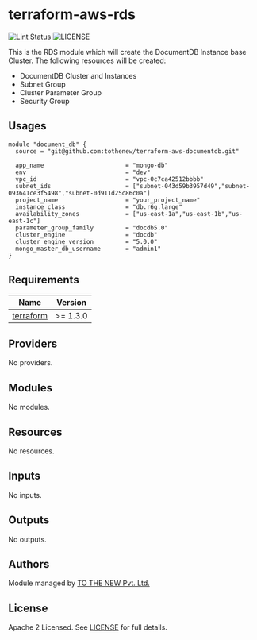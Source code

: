 # terraform-aws-rds

[![Lint Status](https://github.com/tothenew/terraform-aws-template/workflows/Lint/badge.svg)](https://github.com/tothenew/terraform-aws-template/actions)
[![LICENSE](https://img.shields.io/github/license/tothenew/terraform-aws-template)](https://github.com/tothenew/terraform-aws-template/blob/master/LICENSE)

This is the RDS module which will create the DocumentDB Instance base Cluster.
The following resources will be created:
- DocumentDB Cluster and Instances
- Subnet Group
- Cluster Parameter Group
- Security Group

## Usages
```
module "document_db" {
  source = "git@github.com:tothenew/terraform-aws-documentdb.git"  

  app_name                       = "mongo-db"
  env                            = "dev"
  vpc_id                         = "vpc-0c7ca42512bbbb"
  subnet_ids                     = ["subnet-043d59b3957d49","subnet-093641ce3f5498","subnet-0d911d25c86c0a"]
  project_name                   = "your_project_name"
  instance_class                 = "db.r6g.large"
  availability_zones             = ["us-east-1a","us-east-1b","us-east-1c"]
  parameter_group_family         = "docdb5.0"
  cluster_engine                 = "docdb"
  cluster_engine_version         = "5.0.0"
  mongo_master_db_username       = "admin1"
}
```

<!-- BEGIN_TF_DOCS -->
## Requirements

| Name | Version |
|------|---------|
| <a name="requirement_terraform"></a> [terraform](#requirement\_terraform) | >= 1.3.0 |

## Providers

No providers.

## Modules

No modules.

## Resources

No resources.

## Inputs

No inputs.

## Outputs

No outputs.
<!-- END_TF_DOCS -->

## Authors

Module managed by [TO THE NEW Pvt. Ltd.](https://github.com/tothenew)

## License

Apache 2 Licensed. See [LICENSE](https://github.com/tothenew/terraform-aws-template/blob/main/LICENSE) for full details.